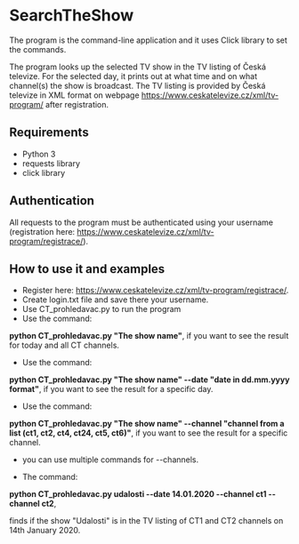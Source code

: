 # SearchTheShow

The program is the command-line application and it uses Click library to set the commands.

The program looks up the selected TV show in the TV listing of Česká televize.
For the selected day, it prints out at what time and on what channel(s) the show is broadcast.
The TV listing is provided by Česká televize in XML format on webpage https://www.ceskatelevize.cz/xml/tv-program/
after registration.

## Requirements
* Python 3
* requests library
* click library

## Authentication
All requests to the program must be authenticated using your username (registration here:
https://www.ceskatelevize.cz/xml/tv-program/registrace/).

## How to use it and examples
* Register here: https://www.ceskatelevize.cz/xml/tv-program/registrace/.
* Create login.txt file and save there your username.
* Use CT_prohledavac.py to run the program
* Use the command:

 **python CT_prohledavac.py "The show name"**, if you want to see the result for today and all CT channels.

* Use the command:

 **python CT_prohledavac.py "The show name" --date "date in dd.mm.yyyy format"**, if you want to see the result for a specific day.
 
* Use the command:

 **python CT_prohledavac.py "The show name" --channel "channel from a list (ct1, ct2, ct4, ct24, ct5, ct6)"**,
 if you want to see the result for a specific channel.
 
 * you can use multiple commands for --channels.
 
 * The command:
 
 **python CT_prohledavac.py udalosti --date 14.01.2020 --channel ct1 --channel ct2**,
 
 finds if the show "Udalosti" is in the TV listing of CT1 and CT2 channels on 14th January 2020.
 
 
